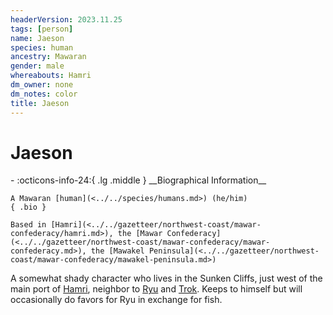 ```yaml
---
headerVersion: 2023.11.25
tags: [person]
name: Jaeson
species: human
ancestry: Mawaran
gender: male
whereabouts: Hamri
dm_owner: none
dm_notes: color
title: Jaeson
---
```

# Jaeson
<div class="grid cards ext-narrow-margin ext-one-column" markdown>
- :octicons-info-24:{ .lg .middle } __Biographical Information__

    A Mawaran [human](<../../species/humans.md>) (he/him)  
    { .bio }

    Based in [Hamri](<../../gazetteer/northwest-coast/mawar-confederacy/hamri.md>), the [Mawar Confederacy](<../../gazetteer/northwest-coast/mawar-confederacy/mawar-confederacy.md>), the [Mawakel Peninsula](<../../gazetteer/northwest-coast/mawar-confederacy/mawakel-peninsula.md>)
</div>


A somewhat shady character who lives in the Sunken Cliffs, just west of the main port of [Hamri](<../../gazetteer/northwest-coast/mawar-confederacy/hamri.md>), neighbor to [Ryu](<../pcs/mawar/ryu.md>) and [Trok](<../pcs/mawar/trok.md>). Keeps to himself but will occasionally do favors for Ryu in exchange for fish.